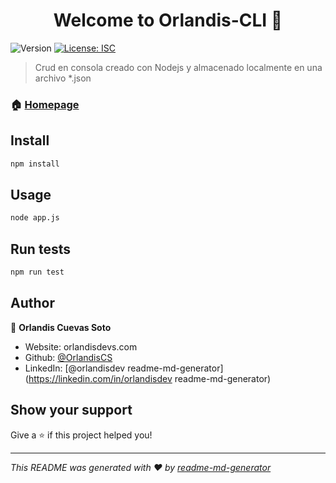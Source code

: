<h1 align="center">Welcome to Orlandis-CLI 👋</h1>
<p>
  <img alt="Version" src="https://img.shields.io/badge/version-1.0.0-blue.svg?cacheSeconds=2592000" />
  <a href="#" target="_blank">
    <img alt="License: ISC" src="https://img.shields.io/badge/License-ISC-yellow.svg" />
  </a>
</p>

> Crud en consola creado con Nodejs y almacenado localmente en una archivo \*.json

### 🏠 [Homepage](app.js)

## Install

```sh
npm install
```

## Usage

```sh
node app.js
```

## Run tests

```sh
npm run test
```

## Author

👤 **Orlandis Cuevas Soto**

- Website: orlandisdevs.com
- Github: [@OrlandisCS](https://github.com/OrlandisCS)
- LinkedIn: [@orlandisdev readme-md-generator](https://linkedin.com/in/orlandisdev readme-md-generator)

## Show your support

Give a ⭐️ if this project helped you!

---

_This README was generated with ❤️ by [readme-md-generator](https://github.com/kefranabg/readme-md-generator)_
